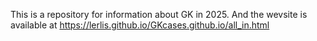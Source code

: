 This is a repository for information about GK in 2025.
And the wevsite is available at
https://lerlis.github.io/GKcases.github.io/all_in.html
